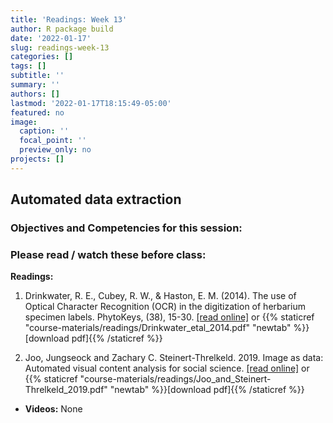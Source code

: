```yaml
---
title: 'Readings: Week 13'
author: R package build
date: '2022-01-17'
slug: readings-week-13
categories: []
tags: []
subtitle: ''
summary: ''
authors: []
lastmod: '2022-01-17T18:15:49-05:00'
featured: no
image:
  caption: ''
  focal_point: ''
  preview_only: no
projects: []
---
```



## Automated data extraction
 
### Objectives and Competencies for this session:


  
### Please read / watch these before class:
        
**Readings:** 

1.  Drinkwater, R. E., Cubey, R. W., & Haston, E. M. (2014). The use of Optical Character Recognition (OCR) in the digitization of herbarium specimen labels. PhytoKeys, (38), 15-30.  [[read online]](doi:10.3897/phytokeys.38.7168) or {{% staticref "course-materials/readings/Drinkwater_etal_2014.pdf" "newtab" %}}[download pdf]{{% /staticref %}}

2.  Joo, Jungseock and Zachary C. Steinert-Threlkeld. 2019. Image as data: Automated visual content analysis for social science. [[read online]](https://ocean.sagepub.com/blog/image-as-data-automated-visual-content-analysis-for-social-science)  or {{% staticref "course-materials/readings/Joo_and_Steinert-Threlkeld_2019.pdf" "newtab" %}}[download pdf]{{% /staticref %}}

* **Videos:** None